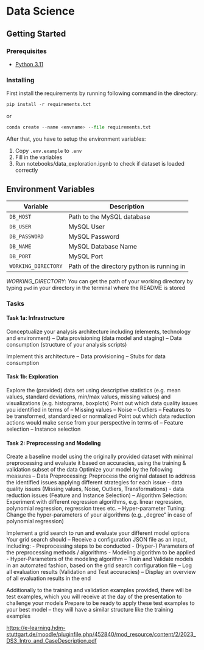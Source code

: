 # Data Science

## Getting Started

### Prerequisites

- [Python 3.11](https://docs.python.org/release/3.11.3/whatsnew/3.11.html)

### Installing

First install the requirements by running following command in the directory:

```python
pip install -r requirements.txt
```

or

```python
conda create --name <envname> --file requirements.txt
```

After that, you have to setup the environment variables:

1. Copy `.env.example` to `.env`
2. Fill in the variables
3. Run notebooks/data_exploration.ipynb to check if dataset is loaded correctly

## Environment Variables

| Variable            | Description                                |
| ------------------- | ------------------------------------------ |
| `DB_HOST`           | Path to the MySQL database                 |
| `DB_USER`           | MySQL User                                 |
| `DB_PASSWORD`       | MySQL Password                             |
| `DB_NAME`           | MySQL Database Name                        |
| `DB_PORT`           | MySQL Port                                 |
| `WORKING_DIRECTORY` | Path of the directory python is running in |

_WORKING_DIRECTORY_: You can get the path of your working directory by typing `pwd` in your directory in the terminal where the README is stored


### Tasks
#### Task 1a: Infrastructure
Conceptualize your analysis architecture including 
(elements, technology and environment)
– Data provisioning (data model and staging)
– Data consumption (structure of your analysis scripts)

Implement this architecture
– Data provisioning
– Stubs for data consumption

#### Task 1b: Exploration
Explore the (provided) data set using descriptive statistics (e.g. mean values, standard deviations, min/max values, missing values) and visualizations (e.g. histograms, boxplots) Point out which data quality issues you identified in terms of
– Missing values
– Noise
– Outliers
– Features to be transformed, standardized or normalized 
Point out which data reduction actions would make sense from your perspective in terms of 
– Feature selection
– Instance selection

#### Task 2: Preprocessing and Modeling
Create a baseline model using the originally provided dataset with minimal preprocessing and evaluate it based on accuracies, using the training & validation subset of the data Optimize your model by the following measures
– Data Preprocessing: Preprocess the original dataset to address the identified issues applying different strategies for each issue
    - data quality issues (Missing values, Noise, Outliers, Transformations)
    - data reduction issues (Feature and Instance Selection)
– Algorithm Selection: Experiment with different regression algorithms, e.g. linear regression, polynomial regression, regression trees etc.
– Hyper-parameter Tuning: Change the hyper-parameters of your algorithms (e.g. „degree“ in case of polynomial regression)

Implement a grid search to run and evaluate your different model options
Your grid search should
– Receive a configuration JSON file as an input, including:
    - Preprocessing steps to be conducted
    - (Hyper-) Parameters of the preprocessing methods / algorithms
    - Modeling algorithm to be applied
    - Hyper-Parameters of the modeling algorithm
– Train and Validate models in an automated fashion, based on the grid search configuration file
– Log all evaluation results (Validation and Test accuracies)
– Display an overview of all evaluation results in the end

Additionally to the training and validation examples provided, there will be test examples, which you will receive at the day of the presentation to challenge your models
Prepare to be ready to apply these test examples to your best model – they will have a similar structure like the training examples

https://e-learning.hdm-stuttgart.de/moodle/pluginfile.php/452840/mod_resource/content/2/2023_DS3_Intro_and_CaseDescription.pdf
